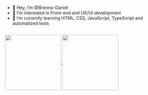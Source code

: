 - 👋 Hey, I’m @Brenno-Daniel
- 👀 I’m interested in Front-end and UX/UI development
- 🌱 I’m currently learning HTML, CSS, JavaScript, TypeScript and automatized tests
##
<div>
  <a href="https://github.com/anuraghazra/github-readme-stats">
    <img align="center" height="180" src="https://github-readme-stats.vercel.app/api/top-langs/?username=Brenno-Daniel&langs_count=8&layout=compact&theme=tokyonight" />
  </a>
  <a href="https://github.com/anuraghazra/github-readme-stats">
    <img align="center" height="180" src="https://github-readme-stats.vercel.app/api?username=Brenno-Daniel&show_icons=true&theme=tokyonight&hide=stars,issues,contribs" />
  </a>
</div>
